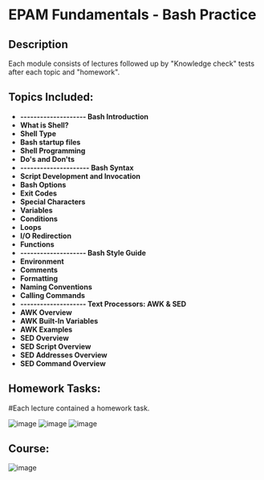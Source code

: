 <h1>EPAM Fundamentals - Bash Practice</h1>

<h2>Description</h2>
Each module consists of lectures followed up by "Knowledge check" tests after each topic and "homework".
<br />


<h2>Topics Included:</h2>

- <b>-------------------- Bash Introduction</b>
- <b>What is Shell?</b> 
- <b>Shell Type</b>
- <b>Bash startup files</b> 
- <b>Shell Programming</b>
- <b>Do's and Don'ts</b> 
- <b>--------------------- Bash Syntax </b>
- <b>Script Development and Invocation</b>
- <b>Bash Options</b>
- <b>Exit Codes</b>
- <b>Special Characters</b>
- <b>Variables</b>
- <b>Conditions</b>
- <b>Loops</b>
- <b>I/O Redirection</b>
- <b>Functions</b>
- <b>-------------------- Bash Style Guide </b>
- <b>Environment</b>
- <b>Comments</b>
- <b>Formatting</b>
- <b>Naming Conventions</b>
- <b>Calling Commands</b>
- <b>-------------------- Text Processors: AWK & SED </b>
- <b>AWK Overview</b>
- <b>AWK Built-In Variables</b>
- <b>AWK Examples</b>
- <b>SED Overview</b>
- <b>SED Script Overview</b>
- <b>SED Addresses Overview</b>
- <b>SED Command Overview</b>


<h2> Homework Tasks: </h2>

#Each lecture contained a homework task.

![image](https://github.com/DomasMas0303/Bash-Fundamentals/assets/125759458/b94305a8-0429-4a43-a6f6-3420ff9971ac)
![image](https://github.com/DomasMas0303/Bash-Fundamentals/assets/125759458/273bab67-e238-4d26-b8e7-cfd33f393652)
![image](https://github.com/DomasMas0303/Bash-Fundamentals/assets/125759458/71422564-63d6-4bc8-9bae-8b6032d9cb0b)



<h2>Course:</h2>



![image](https://github.com/DomasMas0303/Bash-Fundamentals/assets/125759458/98600d54-c433-4334-95d0-4f5a6fbd69d4)










 







